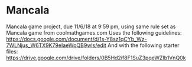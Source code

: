 # Mancala
Mancala game project, due 11/6/18 at 9:59 pm, using same rule set as Mancala game from coolmathgames.com
  Uses the following guidelines: https://docs.google.com/document/d/1s-Y8sz1qCYb_Wz-7WLNjus_W6TX9K79eIaeWpQB9wls/edit 
  And with the following starter files: https://drive.google.com/drive/folders/0B5Hd2if8F1SuZ3pqeWZlb1VnQ0k 
